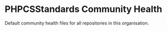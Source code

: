# PHPCSStandards Community Health

Default community health files for all repositories in this organisation.
